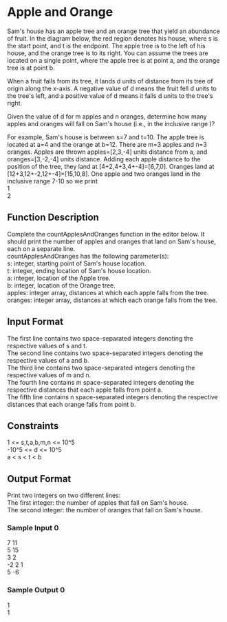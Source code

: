 <h1>Apple and Orange</h1>
Sam's house has an apple tree and an orange tree that yield an abundance of fruit. In the diagram below, the red region denotes his house, where s is the start point, and t is the endpoint. The apple tree is to the left of his house, and the orange tree is to its right. You can assume the trees are located on a single point, where the apple tree is at point a, and the orange tree is at point b.<br>

When a fruit falls from its tree, it lands d units of distance from its tree of origin along the x-axis. A negative value of d means the fruit fell d units to the tree's left, and a positive value of d means it falls d units to the tree's right.

Given the value of d for m apples and n oranges, determine how many apples and oranges will fall on Sam's house (i.e., in the inclusive range )?<br>

For example, Sam's house is between s=7 and t=10. The apple tree is located at a=4 and the orange at b=12. There are m=3 apples and n=3 oranges. Apples are thrown apples=[2,3,-4] units distance from a, and oranges=[3,-2,-4] units distance. Adding each apple distance to the position of the tree, they land at [4+2,4+3,4+-4]=[6,7,0]. Oranges land at [12+3,12+-2,12+-4]=[15,10,8]. One apple and two oranges land in the inclusive range 7-10 so we print<br>
1<br>
2

<h2>Function Description</h2>
Complete the countApplesAndOranges function in the editor below. It should print the number of apples and oranges that land on Sam's house, each on a separate line.<br>
countApplesAndOranges has the following parameter(s):<br>
s: integer, starting point of Sam's house location.<br>
t: integer, ending location of Sam's house location.<br>
a: integer, location of the Apple tree.<br>
b: integer, location of the Orange tree.<br>
apples: integer array, distances at which each apple falls from the tree.<br>
oranges: integer array, distances at which each orange falls from the tree.<br>

<h2>Input Format</h2>
The first line contains two space-separated integers denoting the respective values of s and t.<br>
The second line contains two space-separated integers denoting the respective values of a and b.<br>
The third line contains two space-separated integers denoting the respective values of m and n.<br>
The fourth line contains m space-separated integers denoting the respective distances that each apple falls from point a.<br>
The fifth line contains n space-separated integers denoting the respective distances that each orange falls from point b.

## Constraints
1 <= s,t,a,b,m,n <= 10^5<br>
-10^5 <= d <= 10^5<br>
a < s < t < b

## Output Format
Print two integers on two different lines:<br>
The first integer: the number of apples that fall on Sam's house.<br>
The second integer: the number of oranges that fall on Sam's house.

### Sample Input 0
7 11<br>
5 15<br>
3 2<br>
-2 2 1<br>
5 -6<br>

### Sample Output 0
1<br>
1

